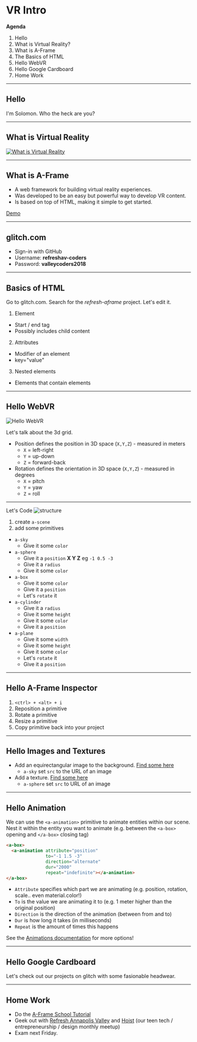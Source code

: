 # VR Intro

**Agenda**

1. Hello
2. What is Virtual Reality?
3. What is A-Frame
4. The Basics of HTML
5. Hello WebVR
6. Hello Google Cardboard
7. Home Work


***


## Hello

I'm Solomon.  Who the heck are you?


***


## What is Virtual Reality

[![What is Virtual Reality](https://img.youtube.com/vi/HBNH8tzsfVM/0.jpg)](https://www.youtube.com/watch?v=HBNH8tzsfVM)


***


## What is A-Frame

* A web framework for building virtual reality experiences. 
* Was developed to be an easy but powerful way to develop VR content.
* Is based on top of HTML, making it simple to get started. 

[Demo](https://aframe.io/a-blast/)


***

## glitch.com

* Sign-in with GitHub
* Username: **refreshav-coders**
* Password: **valleycoders2018**


***


## Basics of HTML

Go to glitch.com.  Search for the _refresh-aframe_ project.  Let's edit it.

1. Element
  * Start / end tag
  * Possibly includes child content
2. Attributes
  * Modifier of an element
  * key="value"
3. Nested elements
  * Elements that contain elements
  


***


## Hello WebVR

![Hello WebVR](https://aframe.io/aframe-school/media/img/hellowebvr.jpg)

Let's talk about the 3d grid.

* Position defines the position in 3D space (```X,Y,Z```) - measured in meters
  * ```X``` = left-right
  * ```Y``` = up-down
  * ```Z``` = forward-back
* Rotation defines the orientation in 3D space (```X,Y,Z```) - measured in degrees
  * ```X``` = pitch
  * ```Y``` = yaw
  * ```Z``` = roll

***

Let's Code
![structure](https://ladieslearningcode.github.io/teenslc-vr-with-aframe/framework/img/workshop/aframe-primitives.jpg)

1. create ```a-scene```
2. add some primitives
  * ```a-sky```
    * Give it some ```color```
  * ```a-sphere```
    * Give it a ```position``` **X Y Z** eg `-1 0.5 -3`
    * Give it a ```radius```
    * Give it some ```color```
  * ```a-box```
    * Give it some ```color```
    * Give it a ```position```
    * Let's ```rotate``` it
  * ```a-cylinder```
    * Give it a ```radius```
    * Give it some ```height```
    * Give it some ```color```
    * Give it a ```position```
  * ```a-plane```
    * Give it some ```width```
    * Give it some ```height```
    * Give it some ```color```
    * Let's ```rotate``` it
    * Give it a ```position```
    

***


## Hello A-Frame Inspector

1. ```<ctrl> + <alt> + i```
2. Reposition a primitive
3. Rotate a primitive
4. Resize a primitive
5. Copy primitive back into your project


      
***

## Hello Images and Textures

* Add an equirectangular image to the background. [Find some here](https://www.flickr.com/search/?text=equirectangular&license=2%2C3%2C4%2C5%2C6%2C9)
  * ```a-sky``` set ```src``` to the URL of an image
* Add a texture. [Find some here](https://www.flickr.com/groups/freetextures/pool/)
  * ```a-sphere``` set ```src``` to URL of an image

***

## Hello Animation

We can use the `<a-animation>` primitive to animate entities within our scene. Nest it within the entity you want to animate (e.g. between the `<a-box>` opening and `</a-box>` closing tag)

```html
<a-box>
  <a-animation attribute="position" 
               to="-1 1.5 -3" 
               direction="alternate" 
               dur="2000" 
               repeat="indefinite"></a-animation>
</a-box>
```

* `Attribute` specifies which part we are animating (e.g. position, rotation, scale.. even material.color!)
* `To` is the value we are animating it to (e.g. 1 meter higher than the original position)
* `Direction` is the direction of the animation (between from and to)
* `Dur` is how long it takes (in milliseconds)
* `Repeat` is the amount of times this happens

See the [Animations documentation](https://aframe.io/docs/0.8.0/core/animations.html) for more options!


***


## Hello Google Cardboard

Let's check out our projects on glitch with some fasionable headwear.

      
***

## Home Work

* Do the [A-Frame School Tutorial](https://aframe.io/aframe-school/)
* Geek out with [Refresh Annapolis Valley](https://refreshannapolisvalley.org) and [Hoist](https://refreshannapolisvalley.org/project/hoist/) (our teen tech / entrepreneurship / design monthly meetup)
* Exam next Friday.